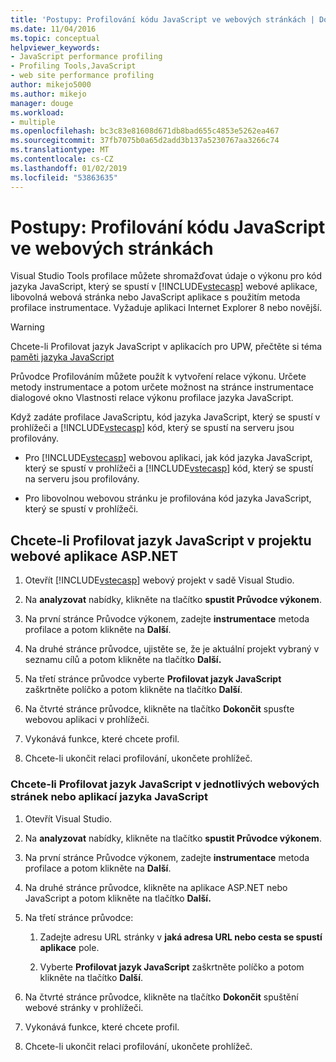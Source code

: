 ```yaml
---
title: 'Postupy: Profilování kódu JavaScript ve webových stránkách | Dokumentace Microsoftu'
ms.date: 11/04/2016
ms.topic: conceptual
helpviewer_keywords:
- JavaScript performance profiling
- Profiling Tools,JavaScript
- web site performance profiling
author: mikejo5000
ms.author: mikejo
manager: douge
ms.workload:
- multiple
ms.openlocfilehash: bc3c83e81608d671db8bad655c4853e5262ea467
ms.sourcegitcommit: 37fb7075b0a65d2add3b137a5230767aa3266c74
ms.translationtype: MT
ms.contentlocale: cs-CZ
ms.lasthandoff: 01/02/2019
ms.locfileid: "53863635"
---
```

# <a name="how-to-profile-javascript-code-in-web-pages"></a>Postupy: Profilování kódu JavaScript ve webových stránkách

Visual Studio Tools profilace můžete shromažďovat údaje o výkonu pro kód jazyka JavaScript, který se spustí v [!INCLUDE[vstecasp](../code-quality/includes/vstecasp_md.md)] webové aplikace, libovolná webová stránka nebo JavaScript aplikace s použitím metoda profilace instrumentace. Vyžaduje aplikaci Internet Explorer 8 nebo novější.

> [!WARNING]
> Chcete-li Profilovat jazyk JavaScript v aplikacích pro UPW, přečtěte si téma [paměti jazyka JavaScript](../profiling/javascript-memory.md) 

Průvodce Profilováním můžete použít k vytvoření relace výkonu. Určete metody instrumentace a potom určete možnost na stránce instrumentace dialogové okno Vlastnosti relace výkonu profilace jazyka JavaScript.

Když zadáte profilace JavaScriptu, kód jazyka JavaScript, který se spustí v prohlížeči a [!INCLUDE[vstecasp](../code-quality/includes/vstecasp_md.md)] kód, který se spustí na serveru jsou profilovány.

- Pro [!INCLUDE[vstecasp](../code-quality/includes/vstecasp_md.md)] webovou aplikaci, jak kód jazyka JavaScript, který se spustí v prohlížeči a [!INCLUDE[vstecasp](../code-quality/includes/vstecasp_md.md)] kód, který se spustí na serveru jsou profilovány.

- Pro libovolnou webovou stránku je profilována kód jazyka JavaScript, který se spustí v prohlížeči.

## <a name="to-profile-javascript-in-an-aspnet-web-application-project"></a>Chcete-li Profilovat jazyk JavaScript v projektu webové aplikace ASP.NET

1. Otevřít [!INCLUDE[vstecasp](../code-quality/includes/vstecasp_md.md)] webový projekt v sadě Visual Studio.

2. Na **analyzovat** nabídky, klikněte na tlačítko **spustit Průvodce výkonem**.

3. Na první stránce Průvodce výkonem, zadejte **instrumentace** metoda profilace a potom klikněte na **Další**.

4. Na druhé stránce průvodce, ujistěte se, že je aktuální projekt vybraný v seznamu cílů a potom klikněte na tlačítko **Další.**

5. Na třetí stránce průvodce vyberte **Profilovat jazyk JavaScript** zaškrtněte políčko a potom klikněte na tlačítko **Další**.

6. Na čtvrté stránce průvodce, klikněte na tlačítko **Dokončit** spusťte webovou aplikaci v prohlížeči.

7. Vykonává funkce, které chcete profil.

8. Chcete-li ukončit relaci profilování, ukončete prohlížeč.

### <a name="to-profile-javascript-in-individual-web-pages-or-a-javascript-applications"></a>Chcete-li Profilovat jazyk JavaScript v jednotlivých webových stránek nebo aplikací jazyka JavaScript

1. Otevřít Visual Studio.

2. Na **analyzovat** nabídky, klikněte na tlačítko **spustit Průvodce výkonem**.

3. Na první stránce Průvodce výkonem, zadejte **instrumentace** metoda profilace a potom klikněte na **Další**.

4. Na druhé stránce průvodce, klikněte na aplikace ASP.NET nebo JavaScript a potom klikněte na tlačítko **Další.**

5. Na třetí stránce průvodce:

    1. Zadejte adresu URL stránky v **jaká adresa URL nebo cesta se spustí aplikace** pole.

    2. Vyberte **Profilovat jazyk JavaScript** zaškrtněte políčko a potom klikněte na tlačítko **Další**.

6. Na čtvrté stránce průvodce, klikněte na tlačítko **Dokončit** spuštění webové stránky v prohlížeči.

7. Vykonává funkce, které chcete profil.

8. Chcete-li ukončit relaci profilování, ukončete prohlížeč.